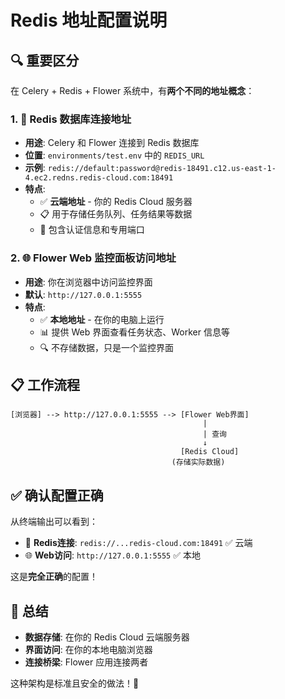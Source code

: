 # Redis 地址配置说明

## 🔍 **重要区分**

在 Celery + Redis + Flower 系统中，有**两个不同的地址概念**：

### 1. 🔗 **Redis 数据库连接地址**
- **用途**: Celery 和 Flower 连接到 Redis 数据库
- **位置**: `environments/test.env` 中的 `REDIS_URL`
- **示例**: `redis://default:password@redis-18491.c12.us-east-1-4.ec2.redns.redis-cloud.com:18491`
- **特点**: 
  - ✅ **云端地址** - 你的 Redis Cloud 服务器
  - 📋 用于存储任务队列、任务结果等数据
  - 🔐 包含认证信息和专用端口

### 2. 🌐 **Flower Web 监控面板访问地址**
- **用途**: 你在浏览器中访问监控界面
- **默认**: `http://127.0.0.1:5555`
- **特点**:
  - ✅ **本地地址** - 在你的电脑上运行
  - 📊 提供 Web 界面查看任务状态、Worker 信息等
  - 🔍 不存储数据，只是一个监控界面

## 📋 **工作流程**

```
[浏览器] --> http://127.0.0.1:5555 --> [Flower Web界面]
                                           |
                                           | 查询
                                           ↓
                                      [Redis Cloud]
                                    (存储实际数据)
```

## ✅ **确认配置正确**

从终端输出可以看到：
- 🔗 **Redis连接**: `redis://...redis-cloud.com:18491` ✅ 云端
- 🌐 **Web访问**: `http://127.0.0.1:5555` ✅ 本地

这是**完全正确**的配置！

## 🎯 **总结**

- **数据存储**: 在你的 Redis Cloud 云端服务器
- **界面访问**: 在你的本地电脑浏览器
- **连接桥梁**: Flower 应用连接两者

这种架构是标准且安全的做法！🎉
